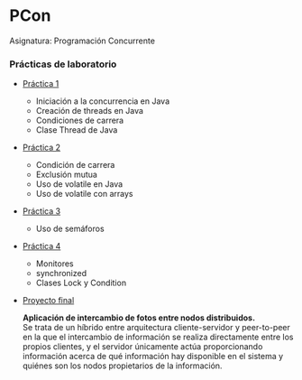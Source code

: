 # PCon
Asignatura: Programación Concurrente

### Prácticas de laboratorio
- [Práctica 1](https://github.com/martinfdezdg/PCon/tree/main/Laboratorio/P1)
  - Iniciación a la concurrencia en Java
  - Creación de threads en Java
  - Condiciones de carrera
  - Clase Thread de Java
- [Práctica 2](https://github.com/martinfdezdg/PCon/tree/main/Laboratorio/P2)
  - Condición de carrera
  - Exclusión mutua
  - Uso de volatile en Java
  - Uso de volatile con arrays
- [Práctica 3](https://github.com/martinfdezdg/PCon/tree/main/Laboratorio/P3)
  - Uso de semáforos
- [Práctica 4](https://github.com/martinfdezdg/PCon/tree/main/Laboratorio/P4)
  - Monitores
  - synchronized
  - Clases Lock y Condition
- [Proyecto final](https://github.com/martinfdezdg/PCon/tree/main/Laboratorio/Proyecto%20final)

  **Aplicación de intercambio de fotos entre nodos distribuidos.**<br>
  Se trata de un híbrido entre arquitectura cliente-servidor y peer-to-peer en la que el intercambio de información se realiza directamente entre los propios clientes, y el servidor únicamente actúa proporcionando información acerca de qué información hay disponible en el sistema y quiénes son los nodos propietarios de la información.
